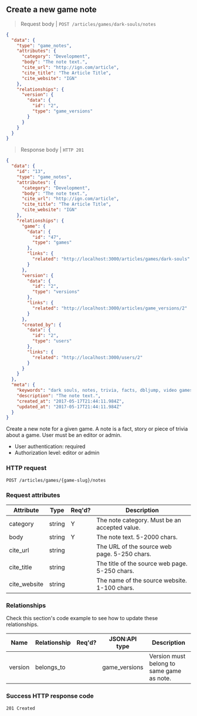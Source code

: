 ## <a name="game_notes_create"></a>Create a new game note

> Request body | `POST /articles/games/dark-souls/notes`

```JSON
{
  "data": {
    "type": "game_notes",
    "attributes": {
      "category": "Development",
      "body": "The note text.",
      "cite_url": "http://ign.com/article",
      "cite_title": "The Article Title",
      "cite_website": "IGN"
    },
    "relationships": {
      "version": {
        "data": {
          "id": "2",
          "type": "game_versions"
        }
      }
    }
  }
}
```

> Response body | `HTTP 201`

```JSON
{
  "data": {
    "id": "13",
    "type": "game_notes",
    "attributes": {
      "category": "Development",
      "body": "The note text.",
      "cite_url": "http://ign.com/article",
      "cite_title": "The Article Title",
      "cite_website": "IGN"
    },
    "relationships": {
      "game": {
        "data": {
          "id": "47",
          "type": "games"
        },
        "links": {
          "related": "http://localhost:3000/articles/games/dark-souls"
        }
      },
      "version": {
        "data": {
          "id": "2",
          "type": "versions"
        },
        "links": {
          "related": "http://localhost:3000/articles/game_versions/2"
        }
      },
      "created_by": {
        "data": {
          "id": "2",
          "type": "users"
        },
        "links": {
          "related": "http://localhost:3000/users/2"
        }
      }
    }
  },
  "meta": {
    "keywords": "dark souls, notes, trivia, facts, dbljump, video games, pc games, gaming",
    "description": "The note text.",
    "created_at": "2017-05-17T21:44:11.984Z",
    "updated_at": "2017-05-17T21:44:11.984Z"
  }
}
```

Create a new note for a given game. A note is a fact, story or piece of trivia about a game. User must be an editor or admin.

* User authentication: required
* Authorization level: editor or admin

### HTTP request

`POST /articles/games/{game-slug}/notes`

### Request attributes

Attribute | Type | Req'd? | Description
--------- | ---- | ------ | -----------
category | string | Y | The note category. Must be an accepted value.
body | string | Y | The note text. 5-2000 chars.
cite_url | string |  | The URL of the source web page. 5-250 chars.
cite_title | string | | The title of the source web page. 5-250 chars.
cite_website | string | | The name of the source website. 1-100 chars.

### Relationships

Check this section's code example to see how to update these relationships.

Name | Relationship | Req'd? | JSON:API type | Description
---- | ------------ | ------ | ------------- | -----------
version | belongs_to | | game_versions | Version must belong to same game as note.

### Success HTTP response code

`201 Created`
